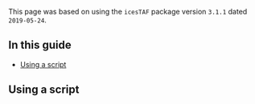 This page was based on using the `icesTAF` package version `3.1.1` dated
`2019-05-24`.

In this guide
-------------

-   [Using a script](#Using-a-script)

Using a script
--------------
